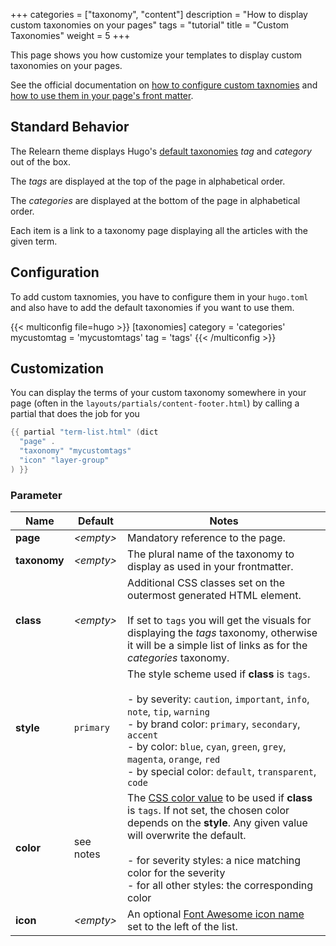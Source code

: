 +++
categories = ["taxonomy", "content"]
description = "How to display custom taxonomies on your pages"
tags = "tutorial"
title = "Custom Taxonomies"
weight = 5
+++

This page shows you how customize your templates to display custom taxonomies on your pages.

See the official documentation on [how to configure custom taxnomies](https://gohugo.io/content-management/taxonomies/#configure-taxonomies) and [how to use them in your page's front matter](https://gohugo.io/content-management/taxonomies/#assign-terms-to-content).

## Standard Behavior

The Relearn theme displays Hugo's [default taxonomies](https://gohugo.io/content-management/taxonomies/#default-taxonomies) _tag_ and _category_ out of the box.

The _tags_ are displayed at the top of the page in alphabetical order.

The _categories_ are displayed at the bottom of the page in alphabetical order.

Each item is a link to a taxonomy page displaying all the articles with the given term.

## Configuration

To add custom taxnomies, you have to configure them in your `hugo.toml` and also have to add the default taxonomies if you want to use them.

{{< multiconfig file=hugo >}}
[taxonomies]
  category = 'categories'
  mycustomtag = 'mycustomtags'
  tag = 'tags'
{{< /multiconfig >}}

## Customization

You can display the terms of your custom taxonomy somewhere in your page (often in the `layouts/partials/content-footer.html`) by calling a partial that does the job for you

````go
{{ partial "term-list.html" (dict
  "page" .
  "taxonomy" "mycustomtags"
  "icon" "layer-group"
) }}
````

### Parameter

| Name                  | Default         | Notes       |
|-----------------------|-----------------|-------------|
| **page**              | _&lt;empty&gt;_ | Mandatory reference to the page. |
| **taxonomy**          | _&lt;empty&gt;_ | The plural name of the taxonomy to display as used in your frontmatter. |
| **class**             | _&lt;empty&gt;_ | Additional CSS classes set on the outermost generated HTML element.<br><br>If set to `tags` you will get the visuals for displaying the _tags_ taxonomy, otherwise it will be a simple list of links as for the _categories_ taxonomy. |
| **style**             | `primary`       | The style scheme used if **class** is `tags`.<br><br>- by severity: `caution`, `important`, `info`, `note`, `tip`, `warning`<br>- by brand color: `primary`, `secondary`, `accent`<br>- by color: `blue`, `cyan`, `green`, `grey`, `magenta`, `orange`, `red`<br>- by special color: `default`, `transparent`, `code` |
| **color**             | see notes       | The [CSS color value](https://developer.mozilla.org/en-US/docs/Web/CSS/color_value) to be used if **class** is `tags`. If not set, the chosen color depends on the **style**. Any given value will overwrite the default.<br><br>- for severity styles: a nice matching color for the severity<br>- for all other styles: the corresponding color |
| **icon**              | _&lt;empty&gt;_ | An optional [Font Awesome icon name](shortcodes/icon#finding-an-icon) set to the left of the list. |
